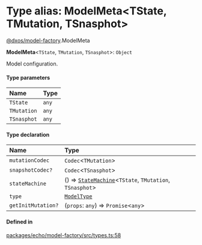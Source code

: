 # Type alias: ModelMeta<TState, TMutation, TSnasphot\>

[@dxos/model-factory](../modules/dxos_model_factory.md).ModelMeta

 **ModelMeta**<`TState`, `TMutation`, `TSnasphot`\>: `Object`

Model configuration.

#### Type parameters

| Name | Type |
| :------ | :------ |
| `TState` | `any` |
| `TMutation` | `any` |
| `TSnasphot` | `any` |

#### Type declaration

| Name | Type |
| :------ | :------ |
| `mutationCodec` | `Codec`<`TMutation`\> |
| `snapshotCodec?` | `Codec`<`TSnasphot`\> |
| `stateMachine` | () => [`StateMachine`](../interfaces/dxos_model_factory.StateMachine.md)<`TState`, `TMutation`, `TSnasphot`\> |
| `type` | [`ModelType`](dxos_model_factory.ModelType.md) |
| `getInitMutation?` | (`props`: `any`) => `Promise`<`any`\> |

#### Defined in

[packages/echo/model-factory/src/types.ts:58](https://github.com/dxos/dxos/blob/db8188dae/packages/echo/model-factory/src/types.ts#L58)
